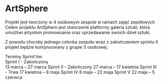 # ArtSphere
Projekt jest tworzony w 4 osobowym zespole w ramach zajęć zepołowych
Celem projektu ArtSphere jest stworzenie platformy galeria sztuki,
która umożliwi artystom promowoanie oraz sprzedawanie swoich dzieł sztuki.

Z powodu choroby jednego członka zespołu wraz z zakończeniem sprintu II 
projekt będzie kontynuowany z grupie 3 osobowej.

Terminy Sprint'ów: <br />
Sprint I - Zakończony <br />
  13 marca – 27 marca
Sprint II - Zakończony
  27 marca – 17 kwietnia
Sprint III - Trwa
  17 kwietnia – 8 maja
Sprint IV
  8 maja – 22 maja
Sprint V
  22 maja – 5 czerwca
